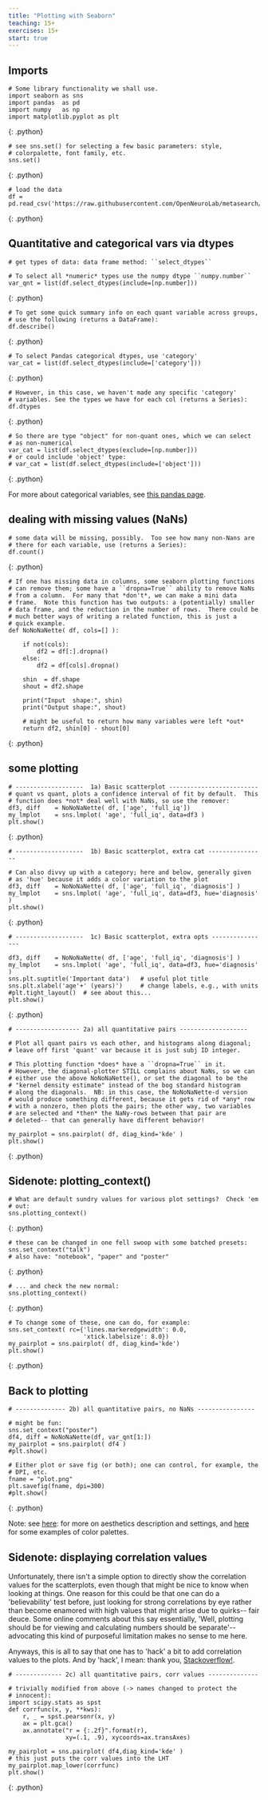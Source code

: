 ```yaml
---
title: "Plotting with Seaborn"
teaching: 15+
exercises: 15+
start: true
---
```


## Imports 
~~~
# Some library functionality we shall use.
import seaborn as sns
import pandas  as pd
import numpy   as np
import matplotlib.pyplot as plt
~~~
{: .python}

~~~
# see sns.set() for selecting a few basic parameters: style,
# colorpalette, font family, etc.
sns.set()
~~~
{: .python}

~~~
# load the data
df = pd.read_csv('https://raw.githubusercontent.com/OpenNeuroLab/metasearch/master/docs/data/phenotype_mri.csv')
~~~
{: .python}

## Quantitative and categorical vars via dtypes 

~~~
# get types of data: data frame method: ``select_dtypes``

# To select all *numeric* types use the numpy dtype ``numpy.number``
var_qnt = list(df.select_dtypes(include=[np.number]))
~~~
{: .python}

~~~
# To get some quick summary info on each quant variable across groups,
# use the following (returns a DataFrame):
df.describe()
~~~
{: .python}

~~~
# To select Pandas categorical dtypes, use 'category'
var_cat = list(df.select_dtypes(include=['category']))
~~~
{: .python}

~~~
# However, in this case, we haven't made any specific 'category'
# variables. See the types we have for each col (returns a Series):
df.dtypes
~~~
{: .python}

~~~
# So there are type "object" for non-quant ones, which we can select
# as non-numerical
var_cat = list(df.select_dtypes(exclude=[np.number]))
# or could include 'object' type:
# var_cat = list(df.select_dtypes(include=['object']))
~~~
{: .python}

For more about categorical variables, see [this pandas
page](http://pandas.pydata.org/pandas-docs/stable/categorical.html).


## dealing with missing values (NaNs) 

~~~
# some data will be missing, possibly.  Too see how many non-Nans are
# there for each variable, use (returns a Series):
df.count()
~~~
{: .python}

~~~
# If one has missing data in columns, some seaborn plotting functions
# can remove them; some have a ``dropna=True`` ability to remove NaNs
# from a column.  For many that *don't*, we can make a mini data
# frame.  Note this function has two outputs: a (potentially) smaller
# data frame, and the reduction in the number of rows.  There could be
# much better ways of writing a related function, this is just a
# quick example.
def NoNoNaNette( df, cols=[] ):

    if not(cols):
        df2 = df[:].dropna()
    else:
        df2 = df[cols].dropna()

    shin  = df.shape
    shout = df2.shape

    print("Input  shape:", shin)
    print("Output shape:", shout)

    # might be useful to return how many variables were left *out*
    return df2, shin[0] - shout[0]
~~~
{: .python}

## some plotting 

~~~
# -------------------  1a) Basic scatterplot -------------------------
# quant vs quant, plots a confidence interval of fit by default.  This
# function does *not* deal well with NaNs, so use the remover:
df3, diff    = NoNoNaNette( df, ['age', 'full_iq'])
my_lmplot    = sns.lmplot( 'age', 'full_iq', data=df3 )
plt.show()
~~~
{: .python}

~~~
# -------------------  1b) Basic scatterplot, extra cat ----------------

# Can also divvy up with a category; here and below, generally given
# as 'hue' because it adds a color variation to the plot
df3, diff    = NoNoNaNette( df, ['age', 'full_iq', 'diagnosis'] )
my_lmplot    = sns.lmplot( 'age', 'full_iq', data=df3, hue='diagnosis' )
plt.show()
~~~
{: .python}

~~~
# -------------------  1c) Basic scatterplot, extra opts ----------------

df3, diff    = NoNoNaNette( df, ['age', 'full_iq', 'diagnosis'] )
my_lmplot    = sns.lmplot( 'age', 'full_iq', data=df3, hue='diagnosis' )
sns.plt.suptitle('Important data')   # useful plot title
sns.plt.xlabel('age'+' (years)')     # change labels, e.g., with units
#plt.tight_layout()  # see about this...
plt.show()
~~~
{: .python}

~~~
# ------------------ 2a) all quantitative pairs -------------------

# Plot all quant pairs vs each other, and histograms along diagonal;
# leave off first 'quant' var because it is just subj ID integer.

# This plotting function *does* have a ``dropna=True`` in it.
# However, the diagonal-plotter STILL complains about NaNs, so we can
# either use the above NoNoNaNette(), or set the diagonal to be the
# "kernel density estimate" instead of the bog standard histogram
# along the diagonals.  NB: in this case, the NoNoNaNette-d version
# would produce something different, because it gets rid of *any* row
# with a nonzero, then plots the pairs; the other way, two variables
# are selected and *then* the NaNy-rows between that pair are
# deleted-- that can generally have different behavior!

my_pairplot = sns.pairplot( df, diag_kind='kde' )
plt.show()
~~~
{: .python}

## Sidenote:  plotting_context() 

~~~
# What are default sundry values for various plot settings?  Check 'em
# out: 
sns.plotting_context()
~~~
{: .python}

~~~
# these can be changed in one fell swoop with some batched presets:
sns.set_context("talk")
# also have: "notebook", "paper" and "poster"
~~~
{: .python}

~~~
# ... and check the new normal:
sns.plotting_context()
~~~
{: .python}

~~~
# To change some of these, one can do, for example:
sns.set_context( rc={'lines.markeredgewidth': 0.0,
                     'xtick.labelsize': 8.0})
my_pairplot = sns.pairplot( df, diag_kind='kde')
plt.show()
~~~
{: .python}


## Back to plotting 

~~~
# -------------- 2b) all quantitative pairs, no NaNs ----------------

# might be fun:
sns.set_context("poster")
df4, diff = NoNoNaNette(df, var_qnt[1:]) 
my_pairplot = sns.pairplot( df4 )
#plt.show()

# Either plot or save fig (or both); one can control, for example, the
# DPI, etc.
fname = "plot.png" 
plt.savefig(fname, dpi=300)
#plt.show()
~~~
{: .python}

Note: see [here](http://seaborn.pydata.org/tutorial/aesthetics.html):
  for more on aesthetics description and settings, and
  [here](http://seaborn.pydata.org/tutorial/color_palettes.html#palette-tutorial)
  for some examples of color palettes.

## Sidenote: displaying correlation values 

Unfortunately, there isn't a simple option to directly show the
correlation values for the scatterplots, even though that might be
nice to know when looking at things.  One reason for this could be
that one can do a 'believability' test before, just looking for strong
correlations by eye rather than become enamored with high values that
might arise due to quirks-- fair deuce.  Some online comments about
this say essentially, 'Well, plotting should be for viewing and
calculating numbers should be separate'-- advocating this kind of
purposeful limitation makes no sense to me here.

Anyways, this is all to say that one has to 'hack' a bit to add
correlation values to the plots.  And by 'hack', I mean: thank you,
[Stackoverflow!](http://stackoverflow.com/questions/30942577/seaborn-correlation-coefficient-on-pairgrid).

~~~
# ------------- 2c) all quantitative pairs, corr values --------------

# trivially modified from above (-> names changed to protect the
# innocent):
import scipy.stats as spst
def corrfunc(x, y, **kws):
    r, _ = spst.pearsonr(x, y)
    ax = plt.gca()
    ax.annotate("r = {:.2f}".format(r),
                xy=(.1, .9), xycoords=ax.transAxes)

my_pairplot = sns.pairplot( df4,diag_kind='kde' )
# this just puts the corr values into the LHT
my_pairplot.map_lower(corrfunc)
plt.show()
~~~
{: .python}





